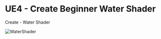 # UE4 - Create Beginner Water Shader
 Create - Water Shader

![WaterShader](https://user-images.githubusercontent.com/43956936/72306036-0cfa6a00-3676-11ea-9e0b-390af436d3c0.JPG)
